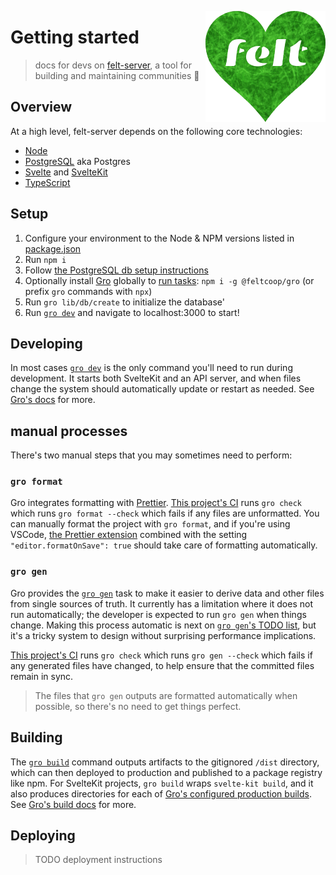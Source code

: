 [<img src="/src/static/felt.png" align="right" width="192" height="178">](https://felt.dev)

# Getting started

> docs for devs on [felt-server](https://github.com/feltcoop/felt-server),
> a tool for building and maintaining communities 💚

## Overview

At a high level, felt-server depends on the following core technologies:

- [Node](https://nodejs.org)
- [PostgreSQL](https://www.postgresql.org) aka Postgres
- [Svelte](https://svelte.dev) and [SvelteKit](https://kit.svelte.dev)
- [TypeScript](https://www.typescriptlang.org)

## Setup

1. Configure your environment to the Node & NPM versions listed in [package.json](/package.json)
1. Run `npm i`
1. Follow [the PostgreSQL db setup instructions](/src/lib/db/README.md)
1. Optionally install [Gro](https://github.com/feltcoop/gro)
   globally to [run tasks](https://github.com/feltcoop/gro/tree/main/src/docs/task.md):
   `npm i -g @feltcoop/gro` (or prefix `gro` commands with `npx`)
1. Run `gro lib/db/create` to initialize the database'
1. Run [`gro dev`](https://github.com/feltcoop/gro/blob/main/src/docs/dev.md)
   and navigate to localhost:3000 to start!

## Developing

In most cases [`gro dev`](https://github.com/feltcoop/gro/blob/main/src/docs/dev.md)
is the only command you'll need to run during development.
It starts both SvelteKit and an API server,
and when files change the system should automatically update or restart as needed.
See [Gro's docs](https://github.com/feltcoop/gro) for more.

## manual processes

There's two manual steps that you may sometimes need to perform:

### `gro format`

Gro integrates formatting with [Prettier](https://github.com/prettier/prettier).
[This project's CI](/.github/workflows/check.yml)
runs `gro check` which runs `gro format --check` which fails if any files are unformatted.
You can manually format the project with `gro format`, and if you're using VSCode,
[the Prettier extension](https://marketplace.visualstudio.com/items?itemName=esbenp.prettier-vscode)
combined with the setting `"editor.formatOnSave": true`
should take care of formatting automatically.

### `gro gen`

Gro provides the [`gro gen`](https://github.com/feltcoop/gro/blob/main/src/docs/gen.md)
task to make it easier to derive data and other files from single sources of truth.
It currently has a limitation where it does not run automatically;
the developer is expected to run `gro gen` when things change.
Making this process automatic is next on
[`gro gen`'s TODO list](https://github.com/feltcoop/gro/blob/main/src/docs/gen.md#todo),
but it's a tricky system to design without surprising performance implications.

[This project's CI](/.github/workflows/check.yml)
runs `gro check` which runs `gro gen --check` which fails if any generated files have changed,
to help ensure that the committed files remain in sync.

> The files that `gro gen` outputs are formatted automatically when possible,
> so there's no need to get things perfect.

## Building

The [`gro build`](https://github.com/feltcoop/gro/blob/main/src/docs/build.md) command
outputs artifacts to the gitignored `/dist` directory,
which can then deployed to production and published to a package registry like npm.
For SvelteKit projects, `gro build` wraps `svelte-kit build`,
and it also produces directories for each of
[Gro's configured production builds](https://github.com/feltcoop/gro/blob/main/src/docs/config.md).
See [Gro's build docs](https://github.com/feltcoop/gro/blob/main/src/docs/build.md) for more.

## Deploying

> TODO deployment instructions

